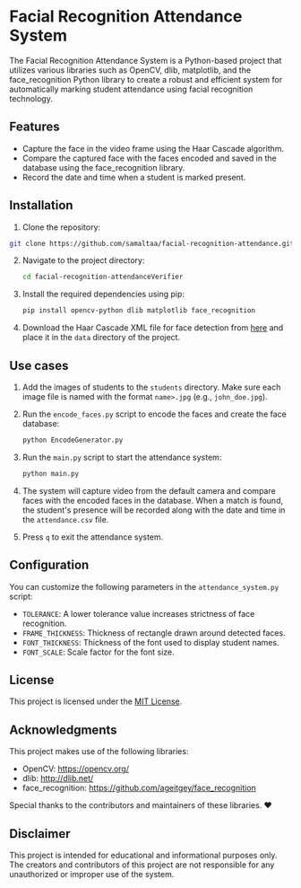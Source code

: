 # Facial Recognition Attendance System

The Facial Recognition Attendance System is a Python-based project that utilizes various libraries such as OpenCV, dlib, matplotlib, and the face_recognition Python library to create a robust and efficient system for automatically marking student attendance using facial recognition technology.

## Features

- Capture the face in the video frame using the Haar Cascade algorithm.
- Compare the captured face with the faces encoded and saved in the database using the face_recognition library.
- Record the date and time when a student is marked present.

## Installation

1. Clone the repository:
  ```bash
  git clone https://github.com/samaltaa/facial-recognition-attendance.git
   ```

2. Navigate to the project directory:

   ```bash
   cd facial-recognition-attendanceVerifier
   ```
   

3. Install the required dependencies using pip:

   ```bash
   pip install opencv-python dlib matplotlib face_recognition
   ```

4. Download the Haar Cascade XML file for face detection from [here](https://github.com/opencv/opencv/blob/master/data/haarcascades/haarcascade_frontalface_default.xml) and place it in the `data` directory of the project.

## Use cases 

1. Add the images of students to the `students` directory. Make sure each image file is named with the format `name>.jpg` (e.g., `john_doe.jpg`).

2. Run the `encode_faces.py` script to encode the faces and create the face database:

   ```bash
   python EncodeGenerator.py
   ```

3. Run the `main.py` script to start the attendance system:

   ```bash
   python main.py
   ```

4. The system will capture video from the default camera and compare faces with the encoded faces in the database. When a match is found, the student's presence will be recorded along with the date and time in the `attendance.csv` file.

5. Press `q` to exit the attendance system.

## Configuration

You can customize the following parameters in the `attendance_system.py` script:

- `TOLERANCE`: A lower tolerance value increases strictness of face recognition.
- `FRAME_THICKNESS`: Thickness of rectangle drawn around detected faces.
- `FONT_THICKNESS`: Thickness of the font used to display student names.
- `FONT_SCALE`: Scale factor for the font size.

## License

This project is licensed under the [MIT License](LICENSE).

## Acknowledgments

This project makes use of the following libraries:

- OpenCV: https://opencv.org/
- dlib: http://dlib.net/
- face_recognition: https://github.com/ageitgey/face_recognition

Special thanks to the contributors and maintainers of these libraries. ❤️ 

## Disclaimer

This project is intended for educational and informational purposes only. The creators and contributors of this project are not responsible for any unauthorized or improper use of the system.



